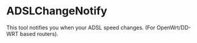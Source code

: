 # ADSLChangeNotify
 This tool notifies you when your ADSL speed changes. (For OpenWrt/DD-WRT based routers).
 
